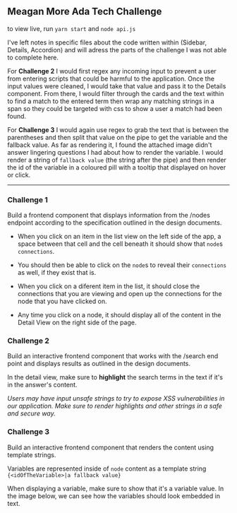 ## Meagan More Ada Tech Challenge

to view live, run `yarn start` and `node api.js`

I've left notes in specific files about the code written within (Sidebar, Details, Accordion) and will adress the parts of the challenge I was not able to complete here.

For **Challenge 2** I would first regex any incoming input to prevent a user from entering scripts that could be harmful to the application. Once the input values were cleaned, I would take that value and pass it to the Details component. From there, I would filter through the cards and the text within to find a match to the entered term then wrap any matching strings in a span so they could be targeted with css to show a user a match had been found.

For **Challenge 3** I would again use regex to grab the text that is between the parentheses and then split that value on the pipe to get the variable and the fallback value. As far as rendering it, I found the attached image didn't answer lingering questions I had about how to render the variable. I would render a string of `fallback value` (the string after the pipe) and then render the id of the variable in a coloured pill with a tooltip that displayed on hover or click.

----

### Challenge 1

Build a frontend component that displays information from the /nodes endpoint according to the specification outlined in the design documents.

- When you click on an item in the list view on the left side of the app, a space between that cell and the cell beneath it should show that `node`s `connections`.

- You should then be able to click on the `node`s to reveal their `connections` as well, if they exist that is.

- When you click on a diferent item in the list, it should close the connections that you are viewing and open up the connections for the node that you have clicked on.

- Any time you click on a node, it should display all of the content in the Detail View on the right side of the page.

### Challenge 2

Build an interactive frontend component that works with the /search end point and displays results as outlined in the design documents.

In the detail view, make sure to **highlight** the search terms in the text if it's in the answer's content.

*Users may have input unsafe strings to try to expose XSS vulnerabilities in our application. Make sure to render highlights and other strings in a safe and secure way.*

### Challenge 3

Build an interactive frontend component that renders the content using template strings.

Variables are represented inside of `node` content as a template string `{<idOfTheVariable>|a fallback value}`

When displaying a variable, make sure to show that it's a variable value. In the image below, we can see how the variables should look embedded in text.